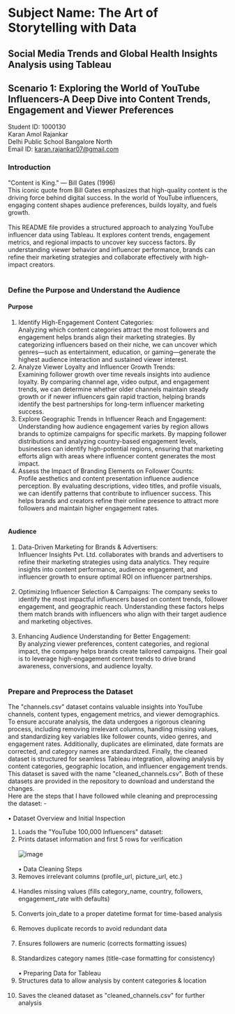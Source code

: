 # Subject Name: The Art of Storytelling with Data
## Social Media Trends and Global Health Insights Analysis using Tableau
## Scenario 1: Exploring the World of YouTube Influencers-A Deep Dive into Content Trends, Engagement and Viewer Preferences

Student ID: 1000130 <br>
Karan Amol Rajankar </br>
Delhi Public School Bangalore North </br>
Email ID: karan.rajankar07@gmail.com </br>

### Introduction
"Content is King." — Bill Gates (1996) <br> 
This iconic quote from Bill Gates emphasizes that high-quality content is the driving force behind digital success. In the world of YouTube influencers, engaging content shapes audience preferences, builds loyalty, and fuels growth. </br> <br>
This README file provides a structured approach to analyzing YouTube influencer data using Tableau. It explores content trends, engagement metrics, and regional impacts to uncover key success factors. By understanding viewer behavior and influencer performance, brands can refine their marketing strategies and collaborate effectively with high-impact creators. <br> <br>

### Define the Purpose and Understand the Audience
#### Purpose
1. Identify High-Engagement Content Categories: <br>
Analyzing which content categories attract the most followers and engagement helps brands align their marketing strategies. By categorizing influencers based on their niche, we can uncover which genres—such as entertainment, education, or gaming—generate the highest audience interaction and sustained viewer interest.
2. Analyze Viewer Loyalty and Influencer Growth Trends: <br>
Examining follower growth over time reveals insights into audience loyalty. By comparing channel age, video output, and engagement trends, we can determine whether older channels maintain steady growth or if newer influencers gain rapid traction, helping brands identify the best partnerships for long-term influencer marketing success.
3. Explore Geographic Trends in Influencer Reach and Engagement: <br>
Understanding how audience engagement varies by region allows brands to optimize campaigns for specific markets. By mapping follower distributions and analyzing country-based engagement levels, businesses can identify high-potential regions, ensuring that marketing efforts align with areas where influencer content generates the most impact. 
4. Assess the Impact of Branding Elements on Follower Counts: <br>
Profile aesthetics and content presentation influence audience perception. By evaluating descriptions, video titles, and profile visuals, we can identify patterns that contribute to influencer success. This helps brands and creators refine their online presence to attract more followers and maintain higher engagement rates. <br> <br>

#### Audience
1. Data-Driven Marketing for Brands & Advertisers: <br>
Influencer Insights Pvt. Ltd. collaborates with brands and advertisers to refine their marketing strategies using data analytics. They require insights into content performance, audience engagement, and influencer growth to ensure optimal ROI on influencer partnerships. <br> <br>
2. Optimizing Influencer Selection & Campaigns:
The company seeks to identify the most impactful influencers based on content trends, follower engagement, and geographic reach. Understanding these factors helps them match brands with influencers who align with their target audience and marketing objectives. <br> <br>
3. Enhancing Audience Understanding for Better Engagement: <br>
By analyzing viewer preferences, content categories, and regional impact, the company helps brands create tailored campaigns. Their goal is to leverage high-engagement content trends to drive brand awareness, conversions, and audience loyalty. <br> <br>

### Prepare and Preprocess the Dataset
The "channels.csv" dataset contains valuable insights into YouTube channels, content types, engagement metrics, and viewer demographics. To ensure accurate analysis, the data undergoes a rigorous cleaning process, including removing irrelevant columns, handling missing values, and standardizing key variables like follower counts, video genres, and engagement rates. Additionally, duplicates are eliminated, date formats are corrected, and category names are standardized. Finally, the cleaned dataset is structured for seamless Tableau integration, allowing analysis by content categories, geographic location, and influencer engagement trends. This dataset is saved with the name "cleaned_channels.csv". Both of these datasets are provided in the repository to download and understand the changes. <br>
Here are the steps that I have followed while cleaning and preprocessing the dataset: - <br> <br>
• Dataset Overview and Initial Inspection <br>
1. Loads the "YouTube 100,000 Influencers" dataset: <br>
2. Prints dataset information and first 5 rows for verification <br> <br> 
![image](https://github.com/user-attachments/assets/b39449f8-6ab6-4154-aafb-7ab17b8ab357) <br> <br>
• Data Cleaning Steps <br>
1. Removes irrelevant columns (profile_url, picture_url, etc.) <br> <br>
2. Handles missing values (fills category_name, country, followers, engagement_rate with defaults) <br> <br>
3. Converts join_date to a proper datetime format for time-based analysis <br> <br>
4. Removes duplicate records to avoid redundant data <br> <br>
5. Ensures followers are numeric (corrects formatting issues) <br> <br>
6. Standardizes category names (title-case formatting for consistency) <br> <br>
• Preparing Data for Tableau <br>
1. Structures data to allow analysis by content categories & location <br> <br>
2. Saves the cleaned dataset as "cleaned_channels.csv" for further analysis <br> <br>
